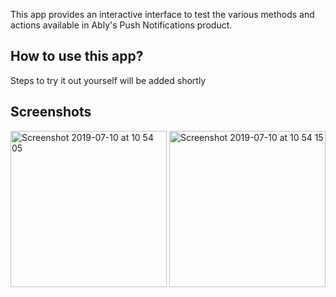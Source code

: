This app provides an interactive interface to test the various methods and actions available in Ably's Push Notifications product.

## How to use this app?
Steps to try it out yourself will be added shortly

## Screenshots

<img width="250" alt="Screenshot 2019-07-10 at 10 54 05" src="https://user-images.githubusercontent.com/5900152/60965843-bd299780-a30e-11e9-8812-40f4b2bfff22.PNG">

<img width="250" alt="Screenshot 2019-07-10 at 10 54 15" src="https://user-images.githubusercontent.com/5900152/60965842-bd299780-a30e-11e9-8779-8c9794953674.PNG">

